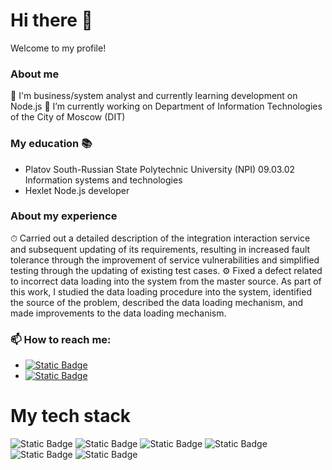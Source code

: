 # Hi there 👋
Welcome to my profile!

### About me
🌱 I'm business/system analyst and currently learning development on Node.js
🔭 I’m currently working on Department of Information Technologies of the City of Moscow (DIT)

### My education 📚
- Platov South-Russian State Polytechnic University (NPI)
    09.03.02 Information systems and technologies
- Hexlet
    Node.js developer

### About my experience
⏱ Carried out a detailed description of the integration interaction service and subsequent updating of its requirements, resulting in increased fault tolerance through the improvement of service vulnerabilities and simplified testing through the updating of existing test cases.
⚙️ Fixed a defect related to incorrect data loading into the system from the master source. As part of this work, I studied the data loading procedure into the system, identified the source of the problem, described the data loading mechanism, and made improvements to the data loading mechanism.

### 📫 How to reach me:
- <a href="https://t.me/Gruzdov_MV"><img alt="Static Badge" src="https://img.shields.io/badge/Telegram-26A5E4?style=flat-square&logo=Telegram"></a>
- <a href="mailto:grumark198@gmail.com"><img alt="Static Badge" src="https://img.shields.io/badge/Gmail-EA4335?style=flat-square&logo=Gmail&logoColor=white"></a>

# My tech stack
![Static Badge](https://img.shields.io/badge/JAVASCRIPT-f9ee25?style=for-the-badge&logo=javascript&logoColor=black&labelColor=f9ee25&link=https%3A%2F%2Fecma-international.org%2F)
![Static Badge](https://img.shields.io/badge/Node.js-5FA04E?style=for-the-badge&logo=Node.js&labelColor=black)
![Static Badge](https://img.shields.io/badge/POSTGRESQL-4169E1?style=for-the-badge&logo=Postgresql&logoColor=white)
![Static Badge](https://img.shields.io/badge/ORACLE-F80000?style=for-the-badge&logo=Oracle&logoColor=white)
![Static Badge](https://img.shields.io/badge/EXPRESS-000000?style=for-the-badge&logo=Express)
![Static Badge](https://img.shields.io/badge/NESTJS-E0234E?style=for-the-badge&logo=NestJS)


<!--
**Mark-Gruzdov/Mark-Gruzdov** is a ✨ _special_ ✨ repository because its `README.md` (this file) appears on your GitHub profile.

Here are some ideas to get you started:

- 🔭 I’m currently working on ...
- 🌱 I’m currently learning ...
- 👯 I’m looking to collaborate on ...
- 🤔 I’m looking for help with ...
- 💬 Ask me about ...
- 📫 How to reach me: ...
- 😄 Pronouns: ...
- ⚡ Fun fact: ...
-->
